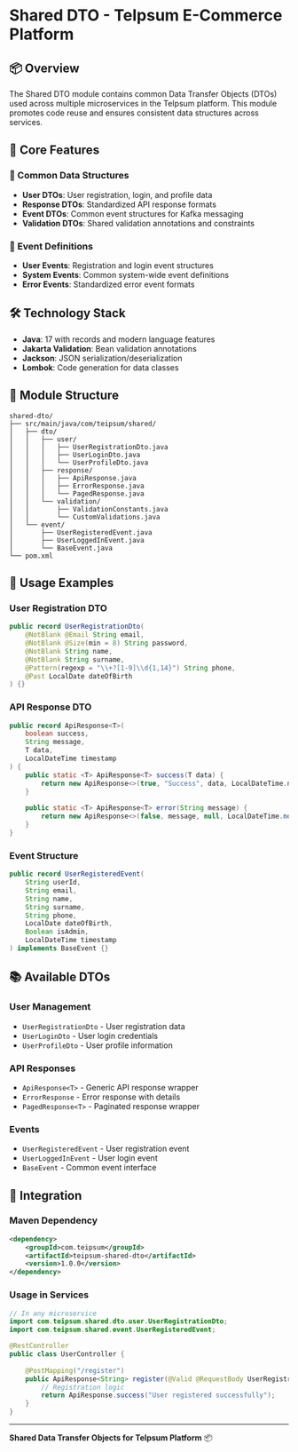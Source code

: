 # Shared DTO - TeIpsum E-Commerce Platform

## 📦 Overview

The Shared DTO module contains common Data Transfer Objects (DTOs) used across multiple microservices in the TeIpsum platform. This module promotes code reuse and ensures consistent data structures across services.

## 🎯 Core Features

### 🔄 Common Data Structures
- **User DTOs**: User registration, login, and profile data
- **Response DTOs**: Standardized API response formats
- **Event DTOs**: Common event structures for Kafka messaging
- **Validation DTOs**: Shared validation annotations and constraints

### 📡 Event Definitions
- **User Events**: Registration and login event structures
- **System Events**: Common system-wide event definitions
- **Error Events**: Standardized error event formats

## 🛠️ Technology Stack

- **Java**: 17 with records and modern language features
- **Jakarta Validation**: Bean validation annotations
- **Jackson**: JSON serialization/deserialization
- **Lombok**: Code generation for data classes

## 📁 Module Structure

```
shared-dto/
├── src/main/java/com/teipsum/shared/
│   ├── dto/
│   │   ├── user/
│   │   │   ├── UserRegistrationDto.java
│   │   │   ├── UserLoginDto.java
│   │   │   └── UserProfileDto.java
│   │   ├── response/
│   │   │   ├── ApiResponse.java
│   │   │   ├── ErrorResponse.java
│   │   │   └── PagedResponse.java
│   │   └── validation/
│   │       ├── ValidationConstants.java
│   │       └── CustomValidations.java
│   └── event/
│       ├── UserRegisteredEvent.java
│       ├── UserLoggedInEvent.java
│       └── BaseEvent.java
└── pom.xml
```

## 🔧 Usage Examples

### User Registration DTO
```java
public record UserRegistrationDto(
    @NotBlank @Email String email,
    @NotBlank @Size(min = 8) String password,
    @NotBlank String name,
    @NotBlank String surname,
    @Pattern(regexp = "\\+?[1-9]\\d{1,14}") String phone,
    @Past LocalDate dateOfBirth
) {}
```

### API Response DTO
```java
public record ApiResponse<T>(
    boolean success,
    String message,
    T data,
    LocalDateTime timestamp
) {
    public static <T> ApiResponse<T> success(T data) {
        return new ApiResponse<>(true, "Success", data, LocalDateTime.now());
    }
    
    public static <T> ApiResponse<T> error(String message) {
        return new ApiResponse<>(false, message, null, LocalDateTime.now());
    }
}
```

### Event Structure
```java
public record UserRegisteredEvent(
    String userId,
    String email,
    String name,
    String surname,
    String phone,
    LocalDate dateOfBirth,
    Boolean isAdmin,
    LocalDateTime timestamp
) implements BaseEvent {}
```

## 📚 Available DTOs

### User Management
- `UserRegistrationDto` - User registration data
- `UserLoginDto` - User login credentials
- `UserProfileDto` - User profile information

### API Responses
- `ApiResponse<T>` - Generic API response wrapper
- `ErrorResponse` - Error response with details
- `PagedResponse<T>` - Paginated response wrapper

### Events
- `UserRegisteredEvent` - User registration event
- `UserLoggedInEvent` - User login event
- `BaseEvent` - Common event interface

## 🔧 Integration

### Maven Dependency
```xml
<dependency>
    <groupId>com.teipsum</groupId>
    <artifactId>teipsum-shared-dto</artifactId>
    <version>1.0.0</version>
</dependency>
```

### Usage in Services
```java
// In any microservice
import com.teipsum.shared.dto.user.UserRegistrationDto;
import com.teipsum.shared.event.UserRegisteredEvent;

@RestController
public class UserController {
    
    @PostMapping("/register")
    public ApiResponse<String> register(@Valid @RequestBody UserRegistrationDto dto) {
        // Registration logic
        return ApiResponse.success("User registered successfully");
    }
}
```

---

**Shared Data Transfer Objects for TeIpsum Platform** 📦
